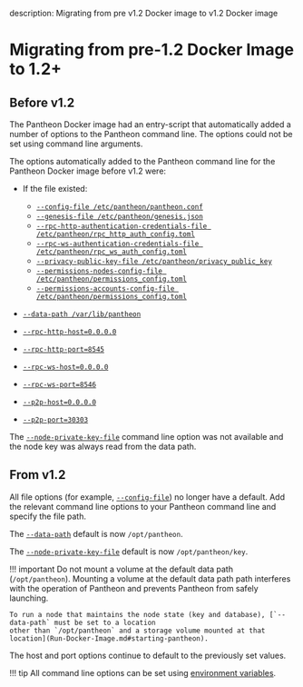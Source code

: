 description: Migrating from pre v1.2 Docker image to v1.2 Docker image  
<!--- END of page meta data -->

# Migrating from pre-1.2 Docker Image to 1.2+

## Before v1.2

The Pantheon Docker image had an entry-script that automatically added a number of options 
to the Pantheon command line. The options could not be set using command line arguments.  

The options automatically added to the Pantheon command line for the Pantheon Docker image before v1.2 were: 

* If the file existed: 
    
    - [`--config-file /etc/pantheon/pantheon.conf`](../../Reference/Pantheon-CLI/Pantheon-CLI-Syntax.md#config-file)
    - [`--genesis-file /etc/pantheon/genesis.json`](../../Reference/Pantheon-CLI/Pantheon-CLI-Syntax.md#genesis-file)
    - [`--rpc-http-authentication-credentials-file /etc/pantheon/rpc_http_auth_config.toml`](../../Reference/Pantheon-CLI/Pantheon-CLI-Syntax.md#rpc-http-authentication-credentials-file) 
    - [`--rpc-ws-authentication-credentials-file /etc/pantheon/rpc_ws_auth_config.toml`](../../Reference/Pantheon-CLI/Pantheon-CLI-Syntax.md#rpc-ws-authentication-credentials-file)
    - [`--privacy-public-key-file /etc/pantheon/privacy_public_key`](../../Reference/Pantheon-CLI/Pantheon-CLI-Syntax.md#privacy-public-key-file)
    - [`--permissions-nodes-config-file /etc/pantheon/permissions_config.toml`](../../Reference/Pantheon-CLI/Pantheon-CLI-Syntax.md#permissions-nodes-config-file)
    - [`--permissions-accounts-config-file /etc/pantheon/permissions_config.toml`](../../Reference/Pantheon-CLI/Pantheon-CLI-Syntax.md#permissions-accounts-config-file)

* [`--data-path /var/lib/pantheon`](../../Reference/Pantheon-CLI/Pantheon-CLI-Syntax.md#data-path) 
* [`--rpc-http-host=0.0.0.0`](../../Reference/Pantheon-CLI/Pantheon-CLI-Syntax.md#rpc-http-host)
* [`--rpc-http-port=8545`](../../Reference/Pantheon-CLI/Pantheon-CLI-Syntax.md#rpc-http-port)
* [`--rpc-ws-host=0.0.0.0`](../../Reference/Pantheon-CLI/Pantheon-CLI-Syntax.md#rpc-ws-host)
* [`--rpc-ws-port=8546`](../../Reference/Pantheon-CLI/Pantheon-CLI-Syntax.md#rpc-ws-port)
* [`--p2p-host=0.0.0.0`](../../Reference/Pantheon-CLI/Pantheon-CLI-Syntax.md#p2p-host)
* [`--p2p-port=30303`](../../Reference/Pantheon-CLI/Pantheon-CLI-Syntax.md#p2p-port)

The [`--node-private-key-file`](../../Reference/Pantheon-CLI/Pantheon-CLI-Syntax.md#node-private-key-file) command line option
was not available and the node key was always read from the data path. 

## From v1.2 

All file options (for example, [`--config-file`](../../Reference/Pantheon-CLI/Pantheon-CLI-Syntax.md#config-file)) no longer 
have a default. Add the relevant command line options to your Pantheon command line and specify the file path. 

The [`--data-path`](../../Reference/Pantheon-CLI/Pantheon-CLI-Syntax.md#data-path) default is now `/opt/pantheon`. 

The [`--node-private-key-file`](../../Reference/Pantheon-CLI/Pantheon-CLI-Syntax.md#node-private-key-file) default is 
now `/opt/pantheon/key`. 

!!! important 
    Do not mount a volume at the default data path (`/opt/pantheon`). Mounting a volume at the default 
    data path path interferes with the operation of Pantheon and prevents Pantheon from safely launching. 
    
    To run a node that maintains the node state (key and database), [`--data-path` must be set to a location
    other than `/opt/pantheon` and a storage volume mounted at that location](Run-Docker-Image.md#starting-pantheon). 

The host and port options continue to default to the previously set values. 

!!! tip
    All command line options can be set using [environment variables](../../Reference/Pantheon-CLI/Pantheon-CLI-Syntax.md#pantheon-environment-variables). 


